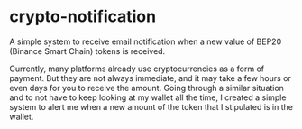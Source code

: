 # crypto-notification
A simple system to receive email notification when a new value of BEP20 (Binance Smart Chain) tokens is received.

Currently, many platforms already use cryptocurrencies as a form of payment. But they are not always immediate, and it may take a few hours or even days for you to receive the amount. Going through a similar situation and to not have to keep looking at my wallet all the time, I created a simple system to alert me when a new amount of the token that I stipulated is in the wallet.
